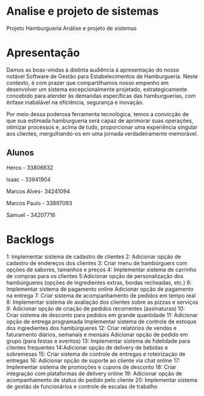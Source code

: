 # Analise e projeto de sistemas
Projeto Hamburgueria Análise e projeto de sistemas

# Apresentação 

Damos as boas-vindas à distinta audiência à apresentação do nosso notável Software de Gestão para Estabelecimentos de Hamburgueria. Neste contexto, é com prazer que compartilhamos nosso empenho em desenvolver um sistema excepcionalmente projetado, estrategicamente concebido para atender às demandas específicas das hamburguerias, com ênfase inabalável na eficiência, segurança e inovação.

Por meio dessa poderosa ferramenta tecnológica, temos a convicção de que sua estimada hamburgueria será capaz de aprimorar suas operações, otimizar processos e, acima de tudo, proporcionar uma experiência singular aos clientes, mergulhando-os em uma jornada verdadeiramente memorável.

## Alunos
Heros - 33806632

Isaac - 33941904

Marcos Alves- 34241094

Marcos Paulo - 33897093

Samuel - 34207716

# Backlogs
1: Implementar sistema de cadastro de clientes
2: Adicionar opção de cadastro de endereços dos clientes
3: Criar menu de hambúrguers com opções de sabores, tamanhos e preços
4: Implementar sistema de carrinho de compras para os clientes
5:Adicionar opção de personalização dos hambúrgueres (opções de ingredientes extras, bordas
recheadas, etc.)
6: Implementar sistema de pagamento online
Adicionar opção de pagamento na entrega
7: Criar sistema de acompanhamento de pedidos em tempo real
8: Implementar sistema de avaliação dos clientes sobre as pizzas e serviços
9: Adicionar opção de criação de pedidos recorrentes (assinaturas)
10: Criar sistema de desconto para pedidos em grande quantidade
11: Adicionar opção de entrega programada
Implementar sistema de controle de estoque dos ingredientes dos hambúrgueres
12: Criar relatórios de vendas e faturamento diários, semanais e mensais
Adicionar opção de pedido em grupo (para festas e eventos)
13: Implementar sistema de fidelidade para clientes frequentes
14:Adicionar opção de delivery de bebidas e sobremesas
15: Criar sistema de controle de entregas e roteirização de entregas
16: Adicionar opção de suporte ao cliente via chat online
17: Implementar sistema de promoções e cupons de desconto
18: Criar integração com plataformas de delivery online
19: Adicionar opção de acompanhamento de status do pedido pelo cliente
20: Implementar sistema de gestão de funcionários e controle de escalas de trabalho

